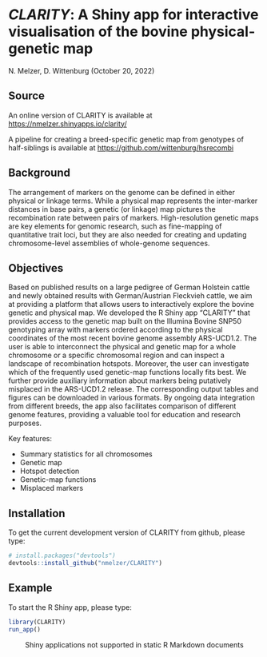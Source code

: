 *CLARITY*: A Shiny app for interactive visualisation of the bovine
physical-genetic map
================
N. Melzer, D. Wittenburg
(October 20, 2022)

<!-- README.md is generated from README.Rmd. Please edit that file -->

## Source

An online version of CLARITY is available at
<https://nmelzer.shinyapps.io/clarity/>

A pipeline for creating a breed-specific genetic map from genotypes of
half-siblings is available at <https://github.com/wittenburg/hsrecombi>

## Background

The arrangement of markers on the genome can be defined in either
physical or linkage terms. While a physical map represents the
inter-marker distances in base pairs, a genetic (or linkage) map
pictures the recombination rate between pairs of markers.
High-resolution genetic maps are key elements for genomic research, such
as fine-mapping of quantitative trait loci, but they are also needed for
creating and updating chromosome-level assemblies of whole-genome
sequences.

## Objectives

Based on published results on a large pedigree of German Holstein cattle
and newly obtained results with German/Austrian Fleckvieh cattle, we aim
at providing a platform that allows users to interactively explore the
bovine genetic and physical map. We developed the R Shiny app “CLARITY”
that provides access to the genetic map built on the Illumina Bovine
SNP50 genotyping array with markers ordered according to the physical
coordinates of the most recent bovine genome assembly ARS-UCD1.2. The
user is able to interconnect the physical and genetic map for a whole
chromosome or a specific chromosomal region and can inspect a landscape
of recombination hotspots. Moreover, the user can investigate which of
the frequently used genetic-map functions locally fits best. We further
provide auxiliary information about markers being putatively misplaced
in the ARS-UCD1.2 release. The corresponding output tables and figures
can be downloaded in various formats. By ongoing data integration from
different breeds, the app also facilitates comparison of different
genome features, providing a valuable tool for education and research
purposes.

Key features:

-   Summary statistics for all chromosomes
-   Genetic map
-   Hotspot detection
-   Genetic-map functions
-   Misplaced markers

## Installation

To get the current development version of CLARITY from github, please
type:

``` r
# install.packages("devtools")
devtools::install_github("nmelzer/CLARITY")
```

## Example

To start the R Shiny app, please type:

``` r
library(CLARITY)
run_app()
```

<div style="width: 100% ; height: 400px ; text-align: center; box-sizing: border-box; -moz-box-sizing: border-box; -webkit-box-sizing: border-box;" class="muted well">Shiny applications not supported in static R Markdown documents</div>
